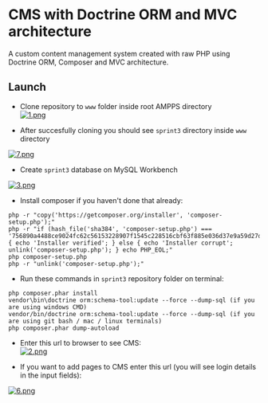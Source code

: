 # CMS with Doctrine ORM and MVC architecture

A custom content management system created with raw PHP using Doctrine ORM, Composer and MVC architecture.

## Launch

- Clone repository to `www` folder inside root AMPPS directory  
[![1.png](https://i.postimg.cc/5Nw1Xz4d/1.png)](https://postimg.cc/1f5bTfVJ)  

- After succesfully cloning you should see `sprint3` directory inside `www` directory  

[![7.png](https://i.postimg.cc/SsfZGdjC/7.png)](https://postimg.cc/1n4cmpG3)  

- Create `sprint3` database on MySQL Workbench  

[![3.png](https://i.postimg.cc/6pF1NjZd/3.png)](https://postimg.cc/sM9JYJwX)  
- Install composer if you haven't done that already:  
```
php -r "copy('https://getcomposer.org/installer', 'composer-setup.php');"
php -r "if (hash_file('sha384', 'composer-setup.php') === '756890a4488ce9024fc62c56153228907f1545c228516cbf63f885e036d37e9a59d27d63f46af1d4d07ee0f76181c7d3') { echo 'Installer verified'; } else { echo 'Installer corrupt'; unlink('composer-setup.php'); } echo PHP_EOL;"
php composer-setup.php
php -r "unlink('composer-setup.php');"
```  

- Run these commands in `sprint3` repository folder on terminal:  
```
php composer.phar install
vendor\bin\doctrine orm:schema-tool:update --force --dump-sql (if you are using windows CMD)
vendor/bin/doctrine orm:schema-tool:update --force --dump-sql (if you are using git bash / mac / linux terminals)
php composer.phar dump-autoload
```  

- Enter this url to browser to see CMS:  
[![2.png](https://i.postimg.cc/fT98f7py/2.png)](https://postimg.cc/SJmLy9yb)  

- If you want to add pages to CMS enter this url (you will see login details in the input fields):  

[![6.png](https://i.postimg.cc/zvP4HJyQ/6.png)](https://postimg.cc/rRxfv2CG)  

